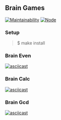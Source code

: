 ## Brain Games

[![Maintainability](https://api.codeclimate.com/v1/badges/04a0a7ae0960c594e511/maintainability)](https://codeclimate.com/github/zhura-a/frontend-project-lvl1/maintainability)
[![Node](https://github.com/zhura-a/frontend-project-lvl1/workflows/Node/badge.svg)](https://github.com/zhura-a/frontend-project-lvl1/actions)

### Setup

> $ make install

### Brain Even

[![asciicast](https://asciinema.org/a/Gvr8CfNbKzkprPNr1ErTZDMeQ.svg)](https://asciinema.org/a/Gvr8CfNbKzkprPNr1ErTZDMeQ)

### Brain Calc

[![asciicast](https://asciinema.org/a/LAhi5n37kBr5IcY7f3fIdTtuX.svg)](https://asciinema.org/a/LAhi5n37kBr5IcY7f3fIdTtuX)

### Brain Gcd

[![asciicast](https://asciinema.org/a/Phc7SfX3RfvoiEDUarvKrHzDj.svg)](https://asciinema.org/a/Phc7SfX3RfvoiEDUarvKrHzDj)
